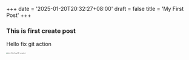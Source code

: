 +++
date = '2025-01-20T20:32:27+08:00'
draft = false
title = 'My First Post'
+++

### This is first create post
 Hello fix git action

<img src="/Users/ethan/Downloads/alim-DkfnGxoy5NI-unsplash.jpg" alt="alim-DkfnGxoy5NI-unsplash" style="zoom:25%;" />
